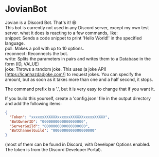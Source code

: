 # JovianBot
Jovian is a Discord Bot. That's it! 😆<br>
This bot is currently not used in any Discord server, except my own test server. what it does is reacting to a few commands, like:<br>
snippet: Sends a code snippet to print 'Hello World!' in the specified language.<br>
poll: Makes a poll with up to 10 options.<br>
reconnect: Reconnects the bot.<br>
write: Splits the parameters in pairs and writes them to a Database in the form (ID, VALUE)<br>
joke: Throws a random joke. This uses (a joke API)[https://icanhazdadjoke.com/] to request jokes. You can specify the amount, but as soon as it takes more than one and a half second, it stops.<br>

The command prefix is a '.', but it is very easy to change that if you want it.

If you build this yourself, create a 'config.json' file in the output directory and add the following items:
```json
{
  "Token": "xxxxxxXXXXXXxxxxxxXXXXXXxxxxxXXXXX",
  "BotOwnerID": "0000000000000000000",
  "ServerGuild": "0000000000000000000",
  "BotChannelGuild": "0000000000000000000"
}
```
(most of them can be found in Discord, with Developer Options enabled. The token is from the Discord Developer Portal).

